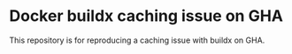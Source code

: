 # Docker buildx caching issue on GHA

This repository is for reproducing a caching issue with buildx on GHA.
